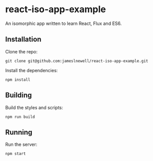 # react-iso-app-example

An isomorphic app written to learn React, Flux and ES6.

## Installation

Clone the repo:

    git clone git@github.com:jameslnewell/react-iso-app-example.git
    
Install the dependencies:

    npm install
    
## Building

Build the styles and scripts:

    npm run build

## Running

Run the server:

    npm start